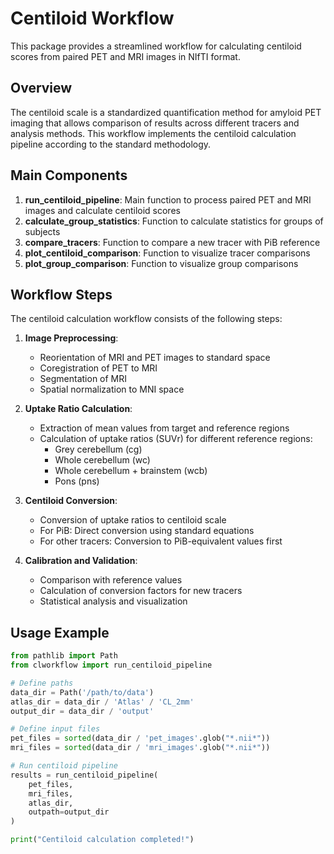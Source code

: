 # Centiloid Workflow

This package provides a streamlined workflow for calculating centiloid scores from paired PET and MRI images in NIfTI format.

## Overview

The centiloid scale is a standardized quantification method for amyloid PET imaging that allows comparison of results across different tracers and analysis methods. This workflow implements the centiloid calculation pipeline according to the standard methodology.

## Main Components

1. **run_centiloid_pipeline**: Main function to process paired PET and MRI images and calculate centiloid scores
2. **calculate_group_statistics**: Function to calculate statistics for groups of subjects
3. **compare_tracers**: Function to compare a new tracer with PiB reference
4. **plot_centiloid_comparison**: Function to visualize tracer comparisons
5. **plot_group_comparison**: Function to visualize group comparisons

## Workflow Steps

The centiloid calculation workflow consists of the following steps:

1. **Image Preprocessing**:
   - Reorientation of MRI and PET images to standard space
   - Coregistration of PET to MRI
   - Segmentation of MRI
   - Spatial normalization to MNI space

2. **Uptake Ratio Calculation**:
   - Extraction of mean values from target and reference regions
   - Calculation of uptake ratios (SUVr) for different reference regions:
     - Grey cerebellum (cg)
     - Whole cerebellum (wc)
     - Whole cerebellum + brainstem (wcb)
     - Pons (pns)

3. **Centiloid Conversion**:
   - Conversion of uptake ratios to centiloid scale
   - For PiB: Direct conversion using standard equations
   - For other tracers: Conversion to PiB-equivalent values first

4. **Calibration and Validation**:
   - Comparison with reference values
   - Calculation of conversion factors for new tracers
   - Statistical analysis and visualization

## Usage Example

```python
from pathlib import Path
from clworkflow import run_centiloid_pipeline

# Define paths
data_dir = Path('/path/to/data')
atlas_dir = data_dir / 'Atlas' / 'CL_2mm'
output_dir = data_dir / 'output'

# Define input files
pet_files = sorted(data_dir / 'pet_images'.glob("*.nii*"))
mri_files = sorted(data_dir / 'mri_images'.glob("*.nii*"))

# Run centiloid pipeline
results = run_centiloid_pipeline(
    pet_files, 
    mri_files, 
    atlas_dir, 
    outpath=output_dir
)

print("Centiloid calculation completed!")